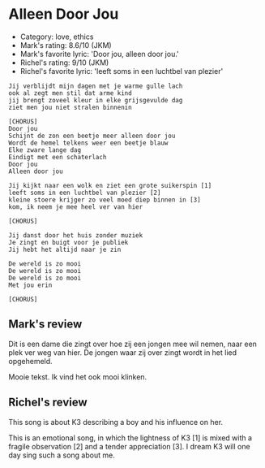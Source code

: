 # Alleen Door Jou

 * Category: love, ethics
 * Mark's rating: 8.6/10 (JKM)
 * Mark's  favorite lyric: 'Door jou, alleen door jou.'
 * Richel's rating: 9/10 (JKM)
 * Richel's favorite lyric: 'leeft soms in een luchtbel van plezier'

```
Jij verblijdt mijn dagen met je warme gulle lach
ook al zegt men stil dat arme kind
jij brengt zoveel kleur in elke grijsgevulde dag
ziet men jou niet stralen binnenin

[CHORUS]
Door jou
Schijnt de zon een beetje meer alleen door jou
Wordt de hemel telkens weer een beetje blauw
Elke zware lange dag
Eindigt met een schaterlach
Door jou
Alleen door jou

Jij kijkt naar een wolk en ziet een grote suikerspin [1]
leeft soms in een luchtbel van plezier [2]
kleine stoere krijger zo veel moed diep binnen in [3]
kom, ik neem je mee heel ver van hier

[CHORUS]

Jij danst door het huis zonder muziek
Je zingt en buigt voor je publiek
Jij hebt het altijd naar je zin

De wereld is zo mooi
De wereld is zo mooi
De wereld is zo mooi
Met jou erin

[CHORUS]
```

## Mark's review

Dit is een dame die zingt over hoe zij een jongen mee wil nemen, naar een plek ver weg van hier. De jongen waar zij over zingt wordt in het lied opgehemeld.

Mooie tekst. Ik vind het ook mooi klinken.

## Richel's review

This song is about K3 describing a boy and his influence on her.

This is an emotional song, in which the lightness of K3 [1] is mixed with a fragile observation [2] and a tender appreciation [3]. I dream K3 will one day sing such a song about me.
